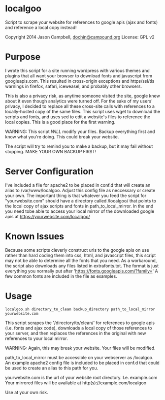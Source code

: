 localgoo
========

Script to scrape your website for references to google apis (ajax and fonts) and 
reference a local copy instead!

Copyright 2014 Jason Campbell, dochin@campound.org
License: GPL v2

Purpose
=======
I wrote this script for a site running wordpress with various themes and 
plugins that all want your browser to download fonts and javascript from
googleapis.com.  This resulted in cross-origin exceptions and https/ssl/tls 
warnings in firefox, safari, iceweasel, and probably other browsers.

This is also a privacy risk, as anytime someone visited the site, google
knew about it even though analytics were turned off.  For the sake of my
users' privacy, I decided to replace all these cross-site calls  with 
references to a locally-hosted copy of the same files.  This script uses 
wget to download the scripts and fonts, and uses sed to edit a website's 
files to reference the local copies.  This is a good place for the first 
warning.

WARNING: This script _WILL_ modify your files.  Backup everything first 
and know what you're doing.  This could break your website.

The script will try to remind you to make a backup, but it may fail without
stopping.  MAKE YOUR OWN BACKUP FIRST!

Server Configuration
====================
I've included a file for apache2 to be placed in conf.d that will create an 
alias to /var/www/localgoo.  Adjust this config file as neccessary or 
create your own.  The important thing is that whatever you feed the script 
for "yourwebsite.com" should have a directory called /localgoo/ that points to
the local copy of ajax scripts and fonts in path_to_local_mirror.  In the end
you need tobe able to access your local mirror of the downloaded google apis 
at https://yourwebsite.com/localgoo/

Known Issues
============
Because some scripts cleverly construct urls to the google apis on use rather 
than hard coding them into css, html, and javascript files, this script may 
not be able to determine all the fonts that you need.  As a workaround, the 
script also downloads any files listed in extrafonts.txt.  The format is just
everything you normally put after 'https://fonts.googleapis.com/?family='
A few common fonts are included in the file as examples.

Usage
=====
	localgoo.sh directory_to_clean backup_directory path_to_local_mirror yourwebsite.com
	
This script scrapes the '/directory/to/clean/' for references to google apis
(i.e. fonts and ajax code), downloads a local copy of those references to your
server, and then replaces the references in the original with new references
to your local mirror.

WARNING: Again, this may break your website.  Your files will be modified.

path_to_local_mirror must be accessible on your webserver as /localgoo.  
An example apache2 config file is included to be placed in conf.d that 
could be used to create an alias to this path for you.

yourwebsite.com is the url of your website root directory.  I.e. example.com
Your mirrored files will be available at http(s)://example.com/localgoo

Use at your own risk. 
